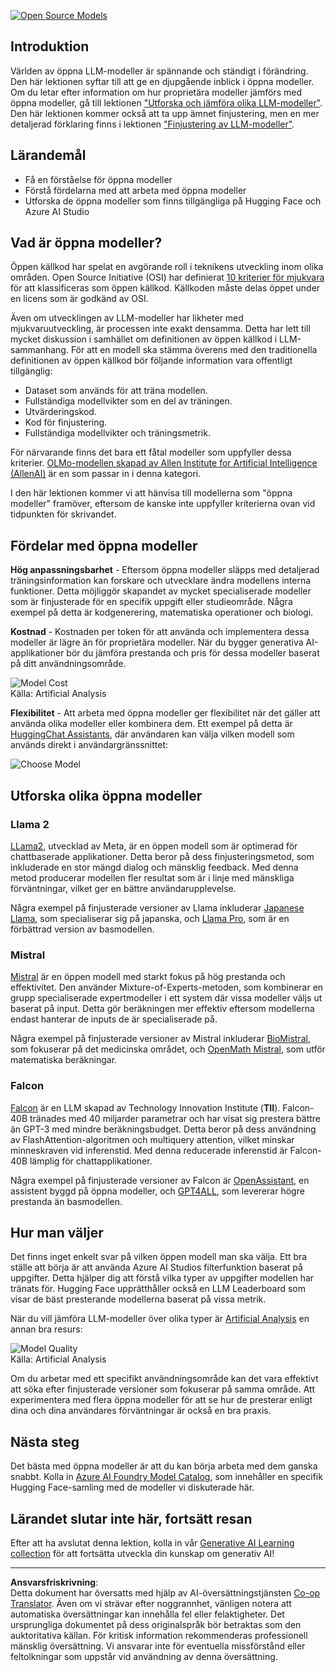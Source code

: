 <!--
CO_OP_TRANSLATOR_METADATA:
{
  "original_hash": "a8b2d4bb727c877ebf9edff8623d16b9",
  "translation_date": "2025-09-06T10:18:51+00:00",
  "source_file": "16-open-source-models/README.md",
  "language_code": "sv"
}
-->
[![Open Source Models](../../../translated_images/16-lesson-banner.6b56555e8404fda1716382db4832cecbe616ccd764de381f0af6cfd694d05f74.sv.png)](https://aka.ms/gen-ai-lesson16-gh?WT.mc_id=academic-105485-koreyst)

## Introduktion

Världen av öppna LLM-modeller är spännande och ständigt i förändring. Den här lektionen syftar till att ge en djupgående inblick i öppna modeller. Om du letar efter information om hur proprietära modeller jämförs med öppna modeller, gå till lektionen ["Utforska och jämföra olika LLM-modeller"](../02-exploring-and-comparing-different-llms/README.md?WT.mc_id=academic-105485-koreyst). Den här lektionen kommer också att ta upp ämnet finjustering, men en mer detaljerad förklaring finns i lektionen ["Finjustering av LLM-modeller"](../18-fine-tuning/README.md?WT.mc_id=academic-105485-koreyst).

## Lärandemål

- Få en förståelse för öppna modeller
- Förstå fördelarna med att arbeta med öppna modeller
- Utforska de öppna modeller som finns tillgängliga på Hugging Face och Azure AI Studio

## Vad är öppna modeller?

Öppen källkod har spelat en avgörande roll i teknikens utveckling inom olika områden. Open Source Initiative (OSI) har definierat [10 kriterier för mjukvara](https://web.archive.org/web/20241126001143/https://opensource.org/osd?WT.mc_id=academic-105485-koreyst) för att klassificeras som öppen källkod. Källkoden måste delas öppet under en licens som är godkänd av OSI.

Även om utvecklingen av LLM-modeller har likheter med mjukvaruutveckling, är processen inte exakt densamma. Detta har lett till mycket diskussion i samhället om definitionen av öppen källkod i LLM-sammanhang. För att en modell ska stämma överens med den traditionella definitionen av öppen källkod bör följande information vara offentligt tillgänglig:

- Dataset som används för att träna modellen.
- Fullständiga modellvikter som en del av träningen.
- Utvärderingskod.
- Kod för finjustering.
- Fullständiga modellvikter och träningsmetrik.

För närvarande finns det bara ett fåtal modeller som uppfyller dessa kriterier. [OLMo-modellen skapad av Allen Institute for Artificial Intelligence (AllenAI)](https://huggingface.co/allenai/OLMo-7B?WT.mc_id=academic-105485-koreyst) är en som passar in i denna kategori.

I den här lektionen kommer vi att hänvisa till modellerna som "öppna modeller" framöver, eftersom de kanske inte uppfyller kriterierna ovan vid tidpunkten för skrivandet.

## Fördelar med öppna modeller

**Hög anpassningsbarhet** - Eftersom öppna modeller släpps med detaljerad träningsinformation kan forskare och utvecklare ändra modellens interna funktioner. Detta möjliggör skapandet av mycket specialiserade modeller som är finjusterade för en specifik uppgift eller studieområde. Några exempel på detta är kodgenerering, matematiska operationer och biologi.

**Kostnad** - Kostnaden per token för att använda och implementera dessa modeller är lägre än för proprietära modeller. När du bygger generativa AI-applikationer bör du jämföra prestanda och pris för dessa modeller baserat på ditt användningsområde.

![Model Cost](../../../translated_images/model-price.3f5a3e4d32ae00b465325159e1f4ebe7b5861e95117518c6bfc37fe842950687.sv.png)  
Källa: Artificial Analysis

**Flexibilitet** - Att arbeta med öppna modeller ger flexibilitet när det gäller att använda olika modeller eller kombinera dem. Ett exempel på detta är [HuggingChat Assistants](https://huggingface.co/chat?WT.mc_id=academic-105485-koreyst), där användaren kan välja vilken modell som används direkt i användargränssnittet:

![Choose Model](../../../translated_images/choose-model.f095d15bbac922141591fd4fac586dc8d25e69b42abf305d441b84c238e293f2.sv.png)

## Utforska olika öppna modeller

### Llama 2

[LLama2](https://huggingface.co/meta-llama?WT.mc_id=academic-105485-koreyst), utvecklad av Meta, är en öppen modell som är optimerad för chattbaserade applikationer. Detta beror på dess finjusteringsmetod, som inkluderade en stor mängd dialog och mänsklig feedback. Med denna metod producerar modellen fler resultat som är i linje med mänskliga förväntningar, vilket ger en bättre användarupplevelse.

Några exempel på finjusterade versioner av Llama inkluderar [Japanese Llama](https://huggingface.co/elyza/ELYZA-japanese-Llama-2-7b?WT.mc_id=academic-105485-koreyst), som specialiserar sig på japanska, och [Llama Pro](https://huggingface.co/TencentARC/LLaMA-Pro-8B?WT.mc_id=academic-105485-koreyst), som är en förbättrad version av basmodellen.

### Mistral

[Mistral](https://huggingface.co/mistralai?WT.mc_id=academic-105485-koreyst) är en öppen modell med starkt fokus på hög prestanda och effektivitet. Den använder Mixture-of-Experts-metoden, som kombinerar en grupp specialiserade expertmodeller i ett system där vissa modeller väljs ut baserat på input. Detta gör beräkningen mer effektiv eftersom modellerna endast hanterar de inputs de är specialiserade på.

Några exempel på finjusterade versioner av Mistral inkluderar [BioMistral](https://huggingface.co/BioMistral/BioMistral-7B?text=Mon+nom+est+Thomas+et+mon+principal?WT.mc_id=academic-105485-koreyst), som fokuserar på det medicinska området, och [OpenMath Mistral](https://huggingface.co/nvidia/OpenMath-Mistral-7B-v0.1-hf?WT.mc_id=academic-105485-koreyst), som utför matematiska beräkningar.

### Falcon

[Falcon](https://huggingface.co/tiiuae?WT.mc_id=academic-105485-koreyst) är en LLM skapad av Technology Innovation Institute (**TII**). Falcon-40B tränades med 40 miljarder parametrar och har visat sig prestera bättre än GPT-3 med mindre beräkningsbudget. Detta beror på dess användning av FlashAttention-algoritmen och multiquery attention, vilket minskar minneskraven vid inferenstid. Med denna reducerade inferenstid är Falcon-40B lämplig för chattapplikationer.

Några exempel på finjusterade versioner av Falcon är [OpenAssistant](https://huggingface.co/OpenAssistant/falcon-40b-sft-top1-560?WT.mc_id=academic-105485-koreyst), en assistent byggd på öppna modeller, och [GPT4ALL](https://huggingface.co/nomic-ai/gpt4all-falcon?WT.mc_id=academic-105485-koreyst), som levererar högre prestanda än basmodellen.

## Hur man väljer

Det finns inget enkelt svar på vilken öppen modell man ska välja. Ett bra ställe att börja är att använda Azure AI Studios filterfunktion baserat på uppgifter. Detta hjälper dig att förstå vilka typer av uppgifter modellen har tränats för. Hugging Face upprätthåller också en LLM Leaderboard som visar de bäst presterande modellerna baserat på vissa metrik.

När du vill jämföra LLM-modeller över olika typer är [Artificial Analysis](https://artificialanalysis.ai/?WT.mc_id=academic-105485-koreyst) en annan bra resurs:

![Model Quality](../../../translated_images/model-quality.aaae1c22e00f7ee1cd9dc186c611ac6ca6627eabd19e5364dce9e216d25ae8a5.sv.png)  
Källa: Artificial Analysis

Om du arbetar med ett specifikt användningsområde kan det vara effektivt att söka efter finjusterade versioner som fokuserar på samma område. Att experimentera med flera öppna modeller för att se hur de presterar enligt dina och dina användares förväntningar är också en bra praxis.

## Nästa steg

Det bästa med öppna modeller är att du kan börja arbeta med dem ganska snabbt. Kolla in [Azure AI Foundry Model Catalog](https://ai.azure.com?WT.mc_id=academic-105485-koreyst), som innehåller en specifik Hugging Face-samling med de modeller vi diskuterade här.

## Lärandet slutar inte här, fortsätt resan

Efter att ha avslutat denna lektion, kolla in vår [Generative AI Learning collection](https://aka.ms/genai-collection?WT.mc_id=academic-105485-koreyst) för att fortsätta utveckla din kunskap om generativ AI!

---

**Ansvarsfriskrivning**:  
Detta dokument har översatts med hjälp av AI-översättningstjänsten [Co-op Translator](https://github.com/Azure/co-op-translator). Även om vi strävar efter noggrannhet, vänligen notera att automatiska översättningar kan innehålla fel eller felaktigheter. Det ursprungliga dokumentet på dess originalspråk bör betraktas som den auktoritativa källan. För kritisk information rekommenderas professionell mänsklig översättning. Vi ansvarar inte för eventuella missförstånd eller feltolkningar som uppstår vid användning av denna översättning.